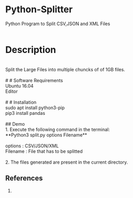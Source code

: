 # Python-Splitter
Python Program to Split CSV,JSON and XML Files </br>
 </br>
<h1 align="left"> Description </h2> </br>
Split the Large Files into multiple chuncks of of 1GB files. </br>
 </br>
# # Software Requirements </br>
Ubuntu 16.04 </br>
Editor </br>
 </br>
# # Installation </br>
sudo apt install python3-pip </br>
pip3 install pandas </br>
 </br>
## Demo </br>
1. Execute the following command in the terminal:  </br>
     **Python3 split.py options Filename** </br>
      </br>
     options : CSV/JSON/XML </br>
     Filename : File that has to be splitted </br>
    </br> 
2. The files generated are present in the current directory.

## __References__
1.
